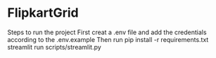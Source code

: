 # FlipkartGrid
Steps to run the project
First creat a .env file and add the credentials according to the .env.example
Then run
pip install -r requirements.txt
streamlit run scripts/streamlit.py
